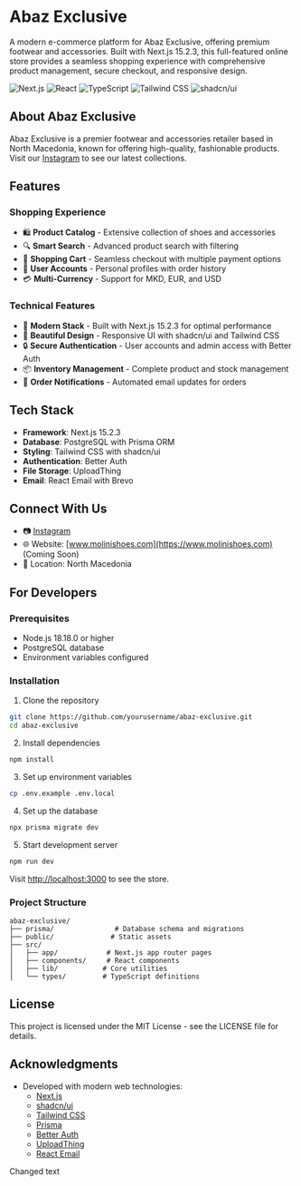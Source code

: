 # Abaz Exclusive

A modern e-commerce platform for Abaz Exclusive, offering premium footwear and accessories. Built with Next.js 15.2.3, this full-featured online store provides a seamless shopping experience with comprehensive product management, secure checkout, and responsive design.

![Next.js](https://img.shields.io/badge/Next.js-15.2.3-black)
![React](https://img.shields.io/badge/React-18.3.1-blue)
![TypeScript](https://img.shields.io/badge/TypeScript-5.x-blue)
![Tailwind CSS](https://img.shields.io/badge/Tailwind-3.4.1-38bdf8)
![shadcn/ui](https://img.shields.io/badge/shadcn/ui-latest-black)

## About Abaz Exclusive

Abaz Exclusive is a premier footwear and accessories retailer based in North Macedonia, known for offering high-quality, fashionable products. Visit our [Instagram](https://www.instagram.com/abazexclusive/) to see our latest collections.

## Features

### Shopping Experience

- 🛍️ **Product Catalog** - Extensive collection of shoes and accessories
- 🔍 **Smart Search** - Advanced product search with filtering
- 🛒 **Shopping Cart** - Seamless checkout with multiple payment options
- 👤 **User Accounts** - Personal profiles with order history
- 💳 **Multi-Currency** - Support for MKD, EUR, and USD

### Technical Features

- 🚀 **Modern Stack** - Built with Next.js 15.2.3 for optimal performance
- 🎨 **Beautiful Design** - Responsive UI with shadcn/ui and Tailwind CSS
- 🔒 **Secure Authentication** - User accounts and admin access with Better Auth
- 📦 **Inventory Management** - Complete product and stock management
- 📧 **Order Notifications** - Automated email updates for orders

## Tech Stack

- **Framework**: Next.js 15.2.3
- **Database**: PostgreSQL with Prisma ORM
- **Styling**: Tailwind CSS with shadcn/ui
- **Authentication**: Better Auth
- **File Storage**: UploadThing
- **Email**: React Email with Brevo

## Connect With Us

- 📷 [Instagram](https://www.instagram.com/abazexclusive/)
- 🌐 Website: [www.molinishoes.com](https://www.molinishoes.com) (Coming Soon)
- 📍 Location: North Macedonia

## For Developers

### Prerequisites

- Node.js 18.18.0 or higher
- PostgreSQL database
- Environment variables configured

### Installation

1. Clone the repository

```bash
git clone https://github.com/yourusername/abaz-exclusive.git
cd abaz-exclusive
```

2. Install dependencies

```bash
npm install
```

3. Set up environment variables

```bash
cp .env.example .env.local
```

4. Set up the database

```bash
npx prisma migrate dev
```

5. Start development server

```bash
npm run dev
```

Visit [http://localhost:3000](http://localhost:3000) to see the store.

### Project Structure

```
abaz-exclusive/
├── prisma/               # Database schema and migrations
├── public/              # Static assets
├── src/
│   ├── app/            # Next.js app router pages
│   ├── components/     # React components
│   ├── lib/           # Core utilities
│   └── types/         # TypeScript definitions
```

## License

This project is licensed under the MIT License - see the LICENSE file for details.

## Acknowledgments

- Developed with modern web technologies:
  - [Next.js](https://nextjs.org/)
  - [shadcn/ui](https://ui.shadcn.com/)
  - [Tailwind CSS](https://tailwindcss.com/)
  - [Prisma](https://www.prisma.io/)
  - [Better Auth](https://better-auth.dev/)
  - [UploadThing](https://uploadthing.com/)
  - [React Email](https://react.email/)

Changed text
